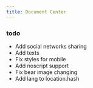 ```yaml
---
title: Document Center
---
```

### todo
* Add social networks sharing
* Add texts
* Fix styles for mobile
* Add noscript support
* Fix bear image changing
* Add lang to location.hash
